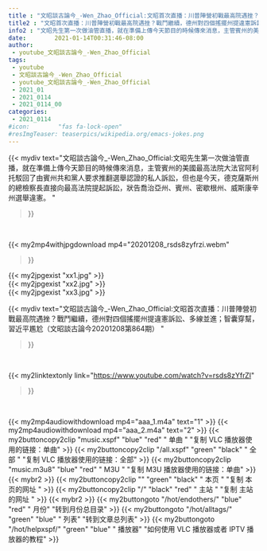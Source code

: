```yaml
---
title : "文昭談古論今_-Wen_Zhao_Official:文昭首次直播：川普陣營初戰最高院遇挫？戰鬥繼續，德州對四個搖擺州提違憲訴訟、多線並進；智囊穿幫，習近平尷尬（文昭談古論今20201208第864期） "
title2 : "文昭首次直播：川普陣營初戰最高院遇挫？戰鬥繼續，德州對四個搖擺州提違憲訴訟、多線並進；智囊穿幫，習近平尷尬（文昭談古論今20201208第864期） "
info2 : "文昭先生第一次做油管直播，就在準備上傳今天節目的時候傳來消息，主管賓州的美國最高法院大法官阿利托駁回了由賓州共和黨人要求推翻選舉認證的私人訴訟，但也是今天，德克薩斯州的總檢察長直接向最高法院提起訴訟，狀告喬治亞州、賓州、密歇根州、威斯康辛州選舉違憲。 "
date:        2021-01-14T00:31:46-08:00
author:
 - youtube_文昭談古論今_-Wen_Zhao_Official
tags:
 - youtube
 - 文昭談古論今_-Wen_Zhao_Official
 - youtube_文昭談古論今_-Wen_Zhao_Official
 - 2021_01
 - 2021_0114
 - 2021_0114_00
categories:
 - 2021_0114
#icon:        "fas fa-lock-open"
#resImgTeaser: teaserpics/wikipedia.org/emacs-jokes.png
---
```


{{< mydiv text="文昭談古論今_-Wen_Zhao_Official:文昭先生第一次做油管直播，就在準備上傳今天節目的時候傳來消息，主管賓州的美國最高法院大法官阿利托駁回了由賓州共和黨人要求推翻選舉認證的私人訴訟，但也是今天，德克薩斯州的總檢察長直接向最高法院提起訴訟，狀告喬治亞州、賓州、密歇根州、威斯康辛州選舉違憲。 "
>}}
<br>


{{< my2mp4withjpgdownload mp4="20201208_rsds8zyfrzi.webm"
>}}

{{< my2jpgexist "xx1.jpg" >}}<br>
{{< my2jpgexist "xx2.jpg" >}}<br>
{{< my2jpgexist "xx3.jpg" >}}<br>



{{< mydiv text="文昭談古論今_-Wen_Zhao_Official:文昭首次直播：川普陣營初戰最高院遇挫？戰鬥繼續，德州對四個搖擺州提違憲訴訟、多線並進；智囊穿幫，習近平尷尬（文昭談古論今20201208第864期） "
>}}
<br>

{{< my2linktextonly link="https://www.youtube.com/watch?v=rsds8zYfrZI"
>}}


<br>

{{< my2mp4audiowithdownload mp4="aaa_1.m4a"    text="1" >}}
{{< my2mp4audiowithdownload mp4="aaa_2.m4a"    text="2" >}}
{{< my2buttoncopy2clip "music.xspf"        "blue"   "red"    " 单曲 "  "复制 VLC 播放器使用的链接：单曲" >}} {{< my2buttoncopy2clip "/all.xspf"         "green"  "black"  " 全部 "  "复制 VLC 播放器使用的链接：全部" >}} {{< my2buttoncopy2clip "music.m3u8"        "blue"   "red"    " M3U  "    "复制 M3U 播放器使用的链接：单曲" >}} {{< mybr2 >}} {{< my2buttoncopy2clip ""                  "green"  "black"  " 本页 "    "复制 本页的网址 " >}} {{< my2buttoncopy2clip "/"                 "black"  "red"    " 主站 "    "复制 主站的网址 " >}} {{< mybr2 >}} {{< my2buttongoto      "/hot/endothers/"   "blue"   "red"    " 月份"   "转到月份总目录" >}} {{< my2buttongoto      "/hot/alltags/"     "green"  "blue"   " 列表"   "转到文章总列表" >}} {{< my2buttongoto      "/hot/helpxspf/"    "green"  "blue"   " 播放器" "如何使用 VLC 播放器或者 IPTV 播放器的教程" >}} 
